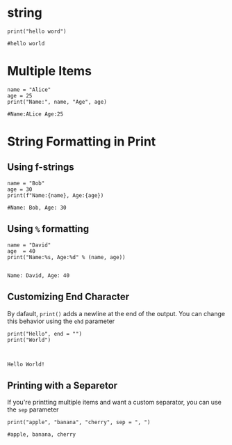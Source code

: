 # string
```
print("hello word")

#hello world
```

# Multiple Items
```
name = "Alice"
age = 25
print("Name:", name, "Age", age)

#Name:ALice Age:25
```

# String Formatting in Print
## Using f-strings
```
name = "Bob"
age = 30
print(f"Name:{name}, Age:{age})

#Name: Bob, Age: 30
```

## Using `%` formatting
```
name = "David"
age  = 40
print("Name:%s, Age:%d" % (name, age))


Name: David, Age: 40
```

## Customizing End Character
By dafault, `print()` adds a newline at the end of the output. You can change this behavior using the `ehd` parameter
```
print("Hello", end = "")
print("World")



Hello World!
```

## Printing with a Separetor
If you're printting multiple items and want a custom separator, you can use the `sep` parameter
```
print("apple", "banana", "cherry", sep = ", ")

#apple, banana, cherry

```